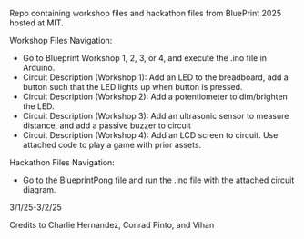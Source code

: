 Repo containing workshop files and hackathon files from BluePrint 2025 hosted at MIT.

Workshop Files Navigation:
- Go to Blueprint Workshop 1, 2, 3, or 4, and execute the .ino file in Arduino.
- Circuit Description (Workshop 1): Add an LED to the breadboard, add a button such that the LED lights up when button is pressed.
- Circuit Description (Workshop 2): Add a potentiometer to dim/brighten the LED.
- Circuit Description (Workshop 3): Add an ultrasonic sensor to measure distance, and add a passive buzzer to circuit
- Circuit Description (Workshop 4): Add an LCD screen to circuit. Use attached code to play a game with prior assets.

Hackathon Files Navigation:
- Go to the BlueprintPong file and run the .ino file with the attached circuit diagram.

3/1/25-3/2/25

Credits to Charlie Hernandez, Conrad Pinto, and Vihan
